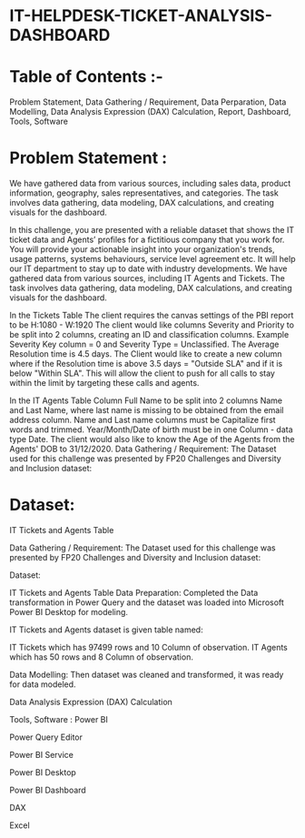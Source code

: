 # IT-HELPDESK-TICKET-ANALYSIS-DASHBOARD

# Table of Contents :-

Problem Statement,
Data Gathering / Requirement,
Data Perparation,
Data Modelling,
Data Analysis Expression (DAX) Calculation,
Report,
Dashboard,
Tools, Software

#  Problem Statement :

We have gathered data from various sources, including sales data, product information, geography, sales representatives, and categories. The task involves data gathering, data modeling, DAX calculations, and creating visuals for the dashboard.

In this challenge, you are presented with a reliable dataset that shows the IT ticket data and Agents’ profiles for a fictitious company that you work for. You will provide your actionable insight into your organization's trends, usage patterns, systems behaviours, service level agreement etc. It will help our IT department to stay up to date with industry developments. We have gathered data from various sources, including IT Agents and Tickets. The task involves data gathering, data modeling, DAX calculations, and creating visuals for the dashboard.

In the Tickets Table
The client requires the canvas settings of the PBI report to be H:1080 - W:1920
The client would like columns Severity and Priority to be split into 2 columns, creating an ID and classification columns. Example Severity Key column = 0 and Severity Type = Unclassified.
The Average Resolution time is 4.5 days. The Client would like to create a new column where if the Resolution time is above 3.5 days = "Outside SLA" and if it is below 
"Within SLA". This will allow the client to push for all calls to stay within the limit by targeting these calls and agents.

In the IT Agents Table
Column Full Name to be split into 2 columns Name and Last Name, where last name is missing to be obtained from the email address column.
Name and Last name columns must be Capitalize first words and trimmed.
Year/Month/Date of birth must be in one Column - data type Date.
The client would also like to know the Age of the Agents from the Agents' DOB to 31/12/2020.
Data Gathering / Requirement:
The Dataset used for this challenge was presented by FP20 Challenges and Diversity and Inclusion dataset:

# Dataset:

IT Tickets and Agents Table

Data Gathering / Requirement:
The Dataset used for this challenge was presented by FP20 Challenges and Diversity and Inclusion dataset:

Dataset:

IT Tickets and Agents Table
Data Preparation:
Completed the Data transformation in Power Query and the dataset was loaded into Microsoft Power BI Desktop for modeling.

IT Tickets and Agents dataset is given table named:

IT Tickets which has 97499 rows and 10 Column of observation.
IT Agents which has 50 rows and 8 Column of observation.

Data Modelling:
Then dataset was cleaned and transformed, it was ready for data modeled.

Data Analysis Expression (DAX) Calculation 

Tools, Software :
Power BI

Power Query Editor

Power BI Service

Power BI Desktop

Power BI Dashboard

DAX

Excel



